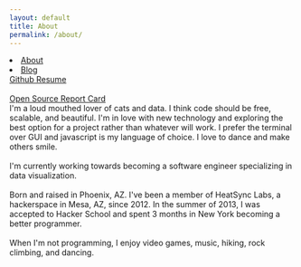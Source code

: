 ```yaml
---
layout: default
title: About
permalink: /about/
---
```

<li class="active"><a href="/about.html">About
</li>
<li><a href="/blog.html">Blog</li>


<div class='row about'>
<div class='col-sm-4'>
    <a href='http://resume.github.io/?AlisamfP'>Github Resume</a>
    <br><br>
    <a href="https://osrc.dfm.io/alisamfp/">Open Source Report Card</a>
</div>
<div class = 'col-sm-8'>
    I'm a loud mouthed lover of cats and data. I think code should be free, scalable, and beautiful. I'm in love with new technology and exploring the best option for a project rather than whatever will work. I prefer the terminal over GUI and javascript is my language of choice. I love to dance and make others smile.
    <br><br>
    I'm currently working towards becoming a software engineer specializing in data visualization.
    <br><br>
    Born and raised in Phoenix, AZ. I've been a member of HeatSync Labs, a hackerspace in Mesa, AZ, since 2012. In the summer of 2013, I was accepted to Hacker School and spent 3 months in New York becoming a better programmer.
    <br><br>
    When I'm not programming, I enjoy video games, music, hiking, rock climbing, and dancing.
</div>
<br>
</div>